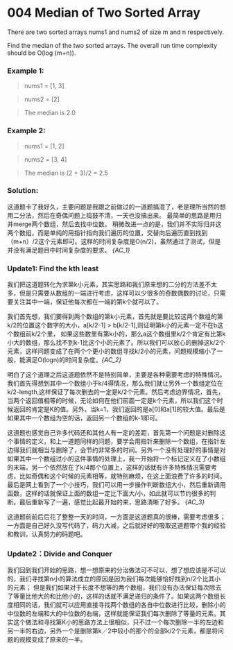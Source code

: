 # 004 Median of Two Sorted Array
There are two sorted arrays nums1 and nums2 of size m and n respectively.

Find the median of the two sorted arrays. The overall run time complexity should be O(log (m+n)).

### Example 1:
>nums1 = [1, 3]

>nums2 = [2]

>The median is 2.0

### Example 2:
>nums1 = [1, 2]

>nums2 = [3, 4]

>The median is (2 + 3)/2 = 2.5

### Solution:

这道题卡了我好久，主要问题是我跟之前做过的一道题搞混了，老是理所当然的想用二分法，然后在奇偶问题上捣鼓不清，一天也没搞出来。 最简单的思路是用归并merge两个数组，然后去找中位数。 稍微改进一点的是，我们并不实际归并这两个数组，而是单纯的用指针指向我们遍历的位置，交替向后遍历直到找到（m+n）/2这个元素即可。这样的时间复杂度是O(n/2)，虽然通过了测试，但是并没有满足题目中时间复杂度的要求。 *{AC_1}*

### Update1: Find the kth least

我们把这道题转化为求第k小元素，其实思路和我们原来想的二分的方法差不太多，但是只需要从数组的一端进行考虑，这样可以少很多的奇数偶数的讨论，只需要关注其中一端，保证他每次都在一端的第k个就可以了。

我们首先想，我们要得到两个数组的第k小元素，首先就是要比较这两个数组的第k/2的位置这个数字的大小，a[k/2-1] > b[k/2-1],则证明第k小的元素一定不在b这个数组前k/2个里， 如果这些数里有第k小的，那么a这个数组里k/2个肯定有比第k小大的数组，那么找不到k-1比这个小的元素了。所以我们可以放心的删掉这k/2个元素，这样问题变成了在两个个更小的数组寻找k/2小的元素，问题规模缩小了一般，能满足O(logn)的时间复杂度。*{AC_2}*

明白了这个道理之后这道题依然不是特别简单，主要是各种需要考虑的特殊情况。我们首先得想到其中一个数组小于k/4得情况，那么我们就让另外一个数组定位在k/2-length,这样保证了每次删去的一定是k/2个元素。然后考虑边界情况，首先，当两个返回值相等的时候，无论如何在他们前面一定是k个元素，所以我们这个时候返回的肯定是K的值。另外，当k=1，我们返回的是a[0]和a[1]的较大值。最后是如果其中一个数组为空的话，返回另一个数组的k-1即可。

这道题也感觉自己许多代码还和其他人有一定的差距，首先第一个问题是对删除这个事情的定义，和上一道题同样的问题，要学会用指针来删除一个数组，在指针左边得我们就相当与删除了，会节约非常多的时间。另外一个没有处理好的事情是对如果其中一个数组过小的这件事情的处理上，我一开始将一个标记定义在了小数组的末端，另一个依然放在了k/4那个位置上，这样的话就有许多特殊情况需要考虑，比如奇偶和这个时候的元素相等，就特别麻烦，在这上面浪费了许多的时间。最后是网上看到了一个小技巧，我们可以用一步操作判断数组大小，然后重新调用函数，这样的话就保证上面的数组一定比下面大/小，如此就可以节约很多的判断。最后重新写了一遍，感觉比起最开始的来，思路清晰了好多。 *{AC_3}*

这道题前前后后花了整整一天的时间，一方面是这道题真的很棒，需要考虑很多；一方面是自己好久没写代码了，码力大减，之后就好好的吸取这道题带个我的经验和教训，认真努力的码题吧。


### Update2：Divide and Conquer

我们回到我们开始的思路，想一想原来的分治做法可不可以，想了想应该是不可以的，我们寻找第n小的算法成立的原因是因为我们每次能够恰好找到n/2个比其小的元素； 但是我们如果对于长度不想等的两个数组，我们没有办法保证每次除去了等量比他大的和比他小的，这样的话就不满足递归的条件了。如果这两个数组长度相同的话，我们就可以应用直接寻找两个数组的各自中位数进行比较，删除小的中位数的左端和大的中位数的右端，这样就能保证我们每次删除了等量的元素。其实这个做法和寻找第K小的思路方法上很相似，只不过一个每次删除一半的左边和另一半的右边，另外一个是删除第k／2中较小的那个的全部k/2个元素，都是将问题的规模变成了原来的一半。
